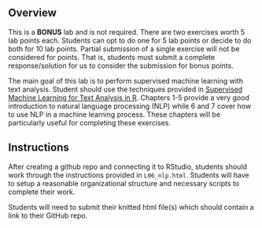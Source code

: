 ## Overview

This is a **BONUS** lab and is not required. There are two exercises worth 5 lab points each. Students can opt to do one for 5 lab points or decide to do both for 10 lab points. Partial submission of a single exercise will not be considered for points. That is, students must submit a complete response/solution for us to consider the submission for bonus points.

The main goal of this lab is to perform supervised machine learning with text analysis. Student should use the techniques provided in [Supervised Machine Learning for Text Analysis in R](https://smltar.com/). Chapters 1-5 provide a very good introduction to natural language processing (NLP) while 6 and 7 cover how to use NLP in a machine learning process. These chapters will be particularly useful for completing these exercises. 

## Instructions

After creating a github repo and connecting it to RStudio, students should work through the instructions provided in `L06_nlp.html`. Students will have to setup a reasonable organizational structure and necessary scripts to complete their work.

Students will need to submit their knitted html file(s) which should contain a link to their GitHub repo. 

